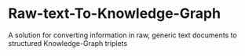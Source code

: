 # Raw-text-To-Knowledge-Graph
A solution for converting information in raw, generic text documents to structured Knowledge-Graph triplets

